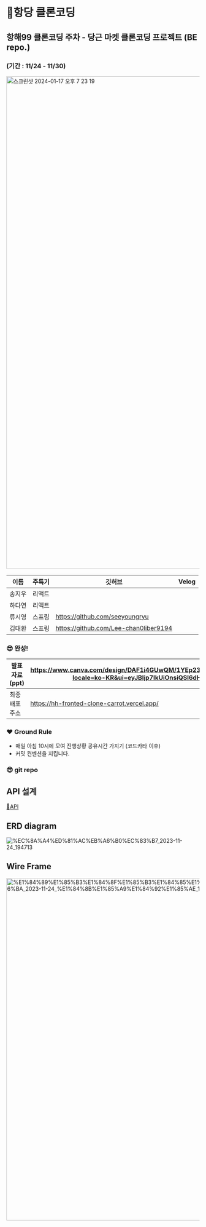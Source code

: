 # 🥕항당 클론코딩

## 항해99 클론코딩 주차 - 당근 마켓 클론코딩 프로젝트 (BE repo.) 

### (기간 : 11/24 - 11/30)

<img width="1282" alt="스크린샷 2024-01-17 오후 7 23 19" src="https://github.com/seeyoungryu/cloneCoding_HangDang/assets/140057709/4a255326-c9dd-457b-869e-cbb966db0e58">

| 이름 | 주특기 | 깃허브 | Velog |
| --- | --- | --- | --- |
| 송지우 | 리액트 |  |  |
| 하다연 | 리액트 |  |  |
| 류시영 | 스프링 | https://github.com/seeyoungryu |  |
| 김대환 | 스프링 | https://github.com/Lee-chan0liber9194 |  |

### **😎 완성!**

| 발표자료 (ppt) | https://www.canva.com/design/DAF1i4GUwQM/1YEp238F4TCnOjI2ygEaiA/edit?locale=ko-KR&ui=eyJBIjp7IkUiOnsiQSI6dHJ1ZX19fQ |
| --- | --- |
| 최종 배포 주소 | https://hh-fronted-clone-carrot.vercel.app/ |

### ❤ Ground Rule

- 매일 아침 10시에 모여 진행상황 공유시간 가지기 (코드카타 이후)
- 커밋 컨벤션을 지킵니다.

### **😎 git repo**


## API 설계

[💜API](https://www.notion.so/d41d0486b89f422d824d8c93d7a49b75?pvs=21)

## **ERD diagram**

![%EC%8A%A4%ED%81%AC%EB%A6%B0%EC%83%B7_2023-11-24_194713](https://github.com/seeyoungryu/cloneCoding_HangDang/assets/140057709/6a2254fd-374c-44dd-8eda-d3fe2502f9eb)

## Wire Frame

<img width="891" alt="%E1%84%89%E1%85%B3%E1%84%8F%E1%85%B3%E1%84%85%E1%85%B5%E1%86%AB%E1%84%89%E1%85%A3%E1%86%BA_2023-11-24_%E1%84%8B%E1%85%A9%E1%84%92%E1%85%AE_12 23 30" src="https://github.com/seeyoungryu/cloneCoding_HangDang/assets/140057709/763a3f5e-d58b-495a-9cd7-44b2e53a5165">

